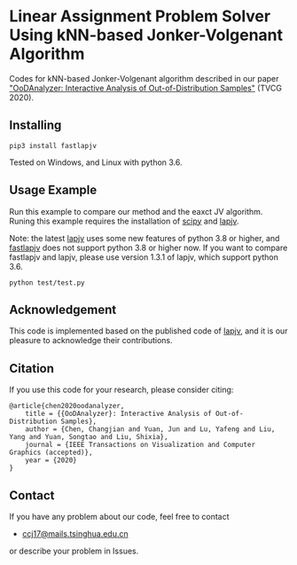 Linear Assignment Problem Solver Using kNN-based Jonker-Volgenant Algorithm
==================================================================

Codes for kNN-based Jonker-Volgenant algorithm described in our paper ["OoDAnalyzer: Interactive Analysis of Out-of-Distribution Samples"](https://ieeexplore.ieee.org/document/8994105) (TVCG 2020).

Installing
----------
```
pip3 install fastlapjv
```
Tested on Windows, and Linux with python 3.6.

Usage Example
-----
Run this example to compare our method and the eaxct JV algorithm. Runing this example requires the installation of [scipy](https://www.scipy.org/) and [lapjv](https://github.com/src-d/lapjv).

Note: the latest [lapjv](https://github.com/src-d/lapjv) uses some new features of python 3.8 or higher, and [fastlapjv](https://github.com/thu-vis/fast-lapjv) does not support python 3.8 or higher now. If you want to compare fastlapjv and lapjv, please use version 1.3.1 of lapjv, which support python 3.6.
```
python test/test.py
```

## Acknowledgement
This code is implemented based on the published code of [lapjv](https://github.com/src-d/lapjv), and it is our pleasure to acknowledge their contributions.

## Citation
If you use this code for your research, please consider citing:
```
@article{chen2020oodanalyzer,
    title = {{OoDAnalyzer}: Interactive Analysis of Out-of-Distribution Samples},
    author = {Chen, Changjian and Yuan, Jun and Lu, Yafeng and Liu, Yang and Yuan, Songtao and Liu, Shixia},
    journal = {IEEE Transactions on Visualization and Computer Graphics (accepted)},
    year = {2020}
}
```

## Contact
If you have any problem about our code, feel free to contact
- ccj17@mails.tsinghua.edu.cn

or describe your problem in Issues.
